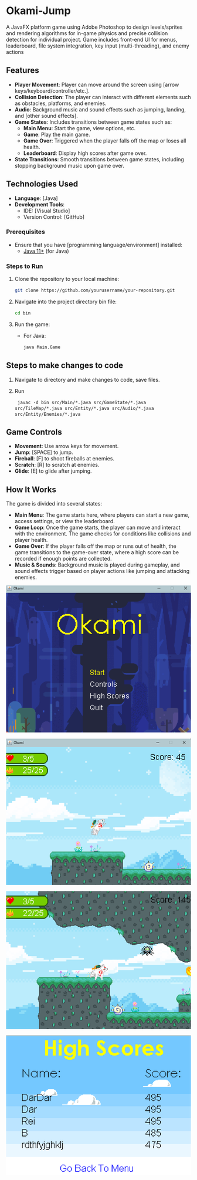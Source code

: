 # Okami-Jump

A JavaFX platform game using Adobe Photoshop to design levels/sprites and rendering algorithms for in-game physics and precise collision detection for individual project. Game includes front-end UI for menus,  leaderboard, file system integration, key input (multi-threading), and enemy actions

## Features

- **Player Movement**: Player can move around the screen using [arrow keys/keyboard/controller/etc.].
- **Collision Detection**: The player can interact with different elements such as obstacles, platforms, and enemies.
- **Audio**: Background music and sound effects such as jumping, landing, and [other sound effects].
- **Game States**: Includes transitions between game states such as:
    - **Main Menu**: Start the game, view options, etc.
    - **Game**: Play the main game.
    - **Game Over**: Triggered when the player falls off the map or loses all health.
    - **Leaderboard**: Display high scores after game over.
- **State Transitions**: Smooth transitions between game states, including stopping background music upon game over.
  
## Technologies Used

- **Language**: [Java]
- **Development Tools**:
  - IDE: [Visual Studio]
  - Version Control: [GitHub]

### Prerequisites

- Ensure that you have [programming language/environment] installed:
  - [Java 11+](https://adoptopenjdk.net/) (for Java)

### Steps to Run

1. Clone the repository to your local machine:
    ```bash
    git clone https://github.com/yourusername/your-repository.git
    ```

2. Navigate into the project directory bin file:
    ```bash
    cd bin
    ```

3. Run the game:
   - For Java:
     ```bash
     java Main.Game
     ```

## Steps to make changes to code

1. Navigate to directory and make changes to code, save files.

2. Run
   ```
    javac -d bin src/Main/*.java src/GameState/*.java src/TileMap/*.java src/Entity/*.java src/Audio/*.java src/Entity/Enemies/*.java
   ```

## Game Controls

- **Movement**: Use arrow keys for movement.
- **Jump**: [SPACE] to jump.
- **Fireball**: [F] to shoot fireballs at enemies.
- **Scratch**: [R] to scratch at enemies.
- **Glide**: [E] to glide after jumping.


## How It Works

The game is divided into several states:
- **Main Menu**: The game starts here, where players can start a new game, access settings, or view the leaderboard.
- **Game Loop**: Once the game starts, the player can move and interact with the environment. The game checks for conditions like collisions and player health.
- **Game Over**: If the player falls off the map or runs out of health, the game transitions to the game-over state, where a high score can be recorded if enough points are collected.
- **Music & Sounds**: Background music is played during gameplay, and sound effects trigger based on player actions like jumping and attacking enemies.


![Home Screen](ReadMeImages/okamiHomeScreen.png)




![Jump](ReadMeImages/jump.png)




![Fireball](ReadMeImages/fireball.png)




![HighScores](ReadMeImages/ScoreMenu.png)